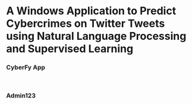 # A Windows Application to Predict Cybercrimes on Twitter Tweets using Natural Language Processing and Supervised Learning
<h3>CyberFy App</h3>
<br>
<h3>Admin123</h3>


